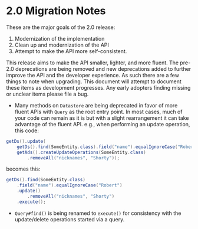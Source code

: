 2.0 Migration Notes
===

These are the major goals of the 2.0 release:
1.  Modernization of the implementation
1.  Clean up and modernization of the API
1.  Attempt to make the API more self-consistent.

This release aims to make the API smaller, lighter, and more fluent.  The pre-2.0 deprecations are being removed and new deprecations 
added to further improve the API and the developer experience.  As such there are a few things to note when upgrading.  This document 
will attempt to document these items as development progresses.  Any early adopters finding missing or unclear items please file a bug.

*  Many methods on `Datastore` are being deprecated in favor of more fluent APIs with `Query` as the root entry point.  In most cases, 
much of your code can remain as it is but with a slight rearrangement it can take advantage of the fluent API.  e.g., when performing an 
update operation, this code:

```java
getDs().update(
    getDs().find(SomeEntity.class).field("name").equalIgnoreCase("Robert"),
    getAds().createUpdateOperations(SomeEntity.class)
        .removeAll("nicknames", "Shorty"));
```

becomes this:

```java
getDs().find(SomeEntity.class)
    .field("name").equalIgnoreCase("Robert")
    .update()
        .removeAll("nicknames", "Shorty")
    .execute();
```

* `Query#find()` is being renamed to `execute()` for consistency with the update/delete operations started via a query.